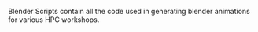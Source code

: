 Blender Scripts contain all the code used in generating blender animations for various HPC workshops.
